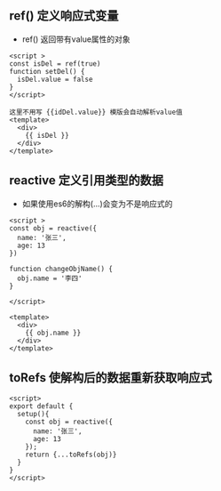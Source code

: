 ## ref() 定义响应式变量
- ref() 返回带有value属性的对象
```vue
<script >
const isDel = ref(true)
function setDel() {
  isDel.value = false
}
</script>

这里不用写 {{idDel.value}} 模版会自动解析value值
<template>
  <div>
    {{ isDel }}
  </div>
</template>
```

## reactive 定义引用类型的数据
- 如果使用es6的解构(...)会变为不是响应式的
```vue
<script >
const obj = reactive({
  name: '张三',
  age: 13
})

function changeObjName() {
  obj.name = '李四'
}

</script>

<template>
  <div>
    {{ obj.name }}
  </div>
</template>
```

## toRefs 使解构后的数据重新获取响应式
```vue
<script>
export default {
  setup(){
    const obj = reactive({
      name: '张三',
      age: 13
    });
    return {...toRefs(obj)}
  }
}
</script>
```